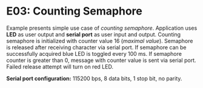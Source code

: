 # E03: Counting Semaphore
Example presents simple use case of *counting semaphore*. Application uses **LED** as user output and **serial port** as user input and output. Counting semaphore is initialized with counter value 16 (*maximal value*). Semaphore is released after receiving character via serial port. If semaphore can be successfully acquired blue LED is toggled every 100 ms. If semaphore counter is greater than 0, message with counter value is sent via serial port. Failed release attempt will turn on red LED. 

**Serial port configuration:** 115200 bps, 8 data bits, 1 stop bit, no parity.
